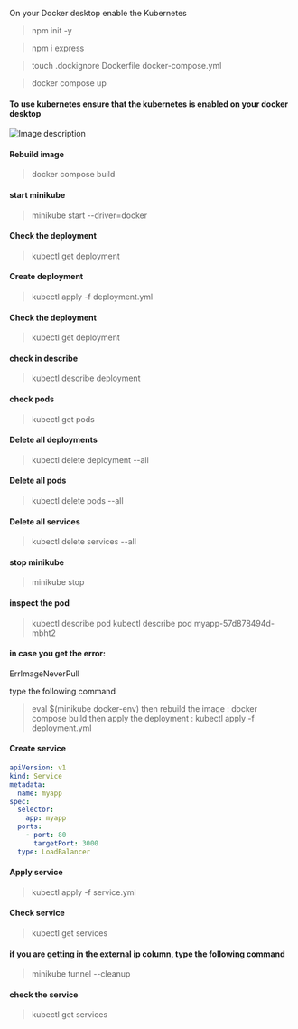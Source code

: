 
On your Docker desktop enable the Kubernetes

> npm init -y

> npm i express

> touch .dockignore Dockerfile docker-compose.yml

> docker compose up

#### To use kubernetes ensure that the kubernetes is enabled on your docker desktop


![Image description](https://dev-to-uploads.s3.amazonaws.com/uploads/articles/heu2q1li57pf9zdjt164.png)


#### Rebuild image
> docker compose build

#### start minikube
> minikube start --driver=docker

#### Check the deployment
> kubectl get deployment

#### Create deployment
> kubectl apply -f deployment.yml

#### Check the deployment
> kubectl get deployment


#### check in describe
> kubectl describe deployment



#### check pods
> kubectl get pods

#### Delete all deployments
> kubectl delete deployment --all

#### Delete all pods
> kubectl delete pods --all

#### Delete all services
> kubectl delete services --all


#### stop minikube
> minikube stop

#### inspect the pod
> kubectl describe pod <pod-name>
> kubectl describe pod myapp-57d878494d-mbht2

#### in case you get the error:
ErrImageNeverPull

type the following command
> eval $(minikube docker-env)
then rebuild the image : docker compose build
then apply the deployment : kubectl apply -f deployment.yml

#### Create service
```service.yml
apiVersion: v1
kind: Service
metadata:
  name: myapp
spec:
  selector:
    app: myapp
  ports:
    - port: 80
      targetPort: 3000
  type: LoadBalancer
```

#### Apply service
> kubectl apply -f service.yml

#### Check service
> kubectl get services



#### if you are getting <pending> in the external ip column, type the following command
> minikube tunnel --cleanup

#### check the service
> kubectl get services

<!-- ##### resolving issues: use powershell as admin
> Enable-WindowsOptionalFeature -Online -FeatureName Microsoft-Hyper-V -All

> minikube config set driver hyperv

> minikube stop  -->